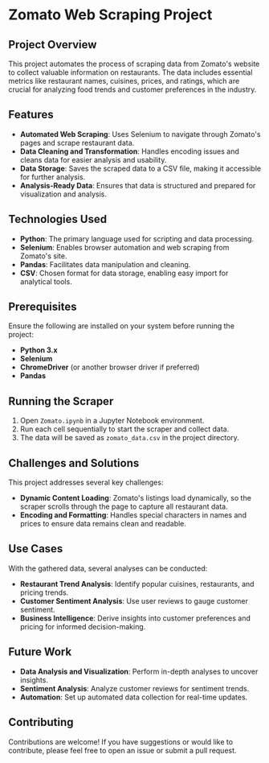 # Zomato Web Scraping Project

## Project Overview
This project automates the process of scraping data from Zomato's website to collect valuable information on restaurants. The data includes essential metrics like restaurant names, cuisines, prices, and ratings, which are crucial for analyzing food trends and customer preferences in the industry.

## Features
- **Automated Web Scraping**: Uses Selenium to navigate through Zomato's pages and scrape restaurant data.
- **Data Cleaning and Transformation**: Handles encoding issues and cleans data for easier analysis and usability.
- **Data Storage**: Saves the scraped data to a CSV file, making it accessible for further analysis.
- **Analysis-Ready Data**: Ensures that data is structured and prepared for visualization and analysis.

## Technologies Used
- **Python**: The primary language used for scripting and data processing.
- **Selenium**: Enables browser automation and web scraping from Zomato's site.
- **Pandas**: Facilitates data manipulation and cleaning.
- **CSV**: Chosen format for data storage, enabling easy import for analytical tools.

## Prerequisites
Ensure the following are installed on your system before running the project:
- **Python 3.x**
- **Selenium**
- **ChromeDriver** (or another browser driver if preferred)
- **Pandas**

## Running the Scraper
1. Open `Zomato.ipynb` in a Jupyter Notebook environment.
2. Run each cell sequentially to start the scraper and collect data.
3. The data will be saved as `zomato_data.csv` in the project directory.

## Challenges and Solutions
This project addresses several key challenges:
- **Dynamic Content Loading**: Zomato's listings load dynamically, so the scraper scrolls through the page to capture all restaurant data.
- **Encoding and Formatting**: Handles special characters in names and prices to ensure data remains clean and readable.

## Use Cases
With the gathered data, several analyses can be conducted:
- **Restaurant Trend Analysis**: Identify popular cuisines, restaurants, and pricing trends.
- **Customer Sentiment Analysis**: Use user reviews to gauge customer sentiment.
- **Business Intelligence**: Derive insights into customer preferences and pricing for informed decision-making.

## Future Work
- **Data Analysis and Visualization**: Perform in-depth analyses to uncover insights.
- **Sentiment Analysis**: Analyze customer reviews for sentiment trends.
- **Automation**: Set up automated data collection for real-time updates.

## Contributing
Contributions are welcome! If you have suggestions or would like to contribute, please feel free to open an issue or submit a pull request.
